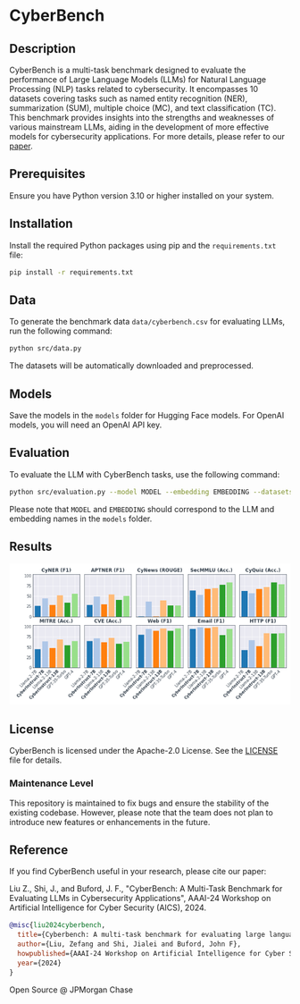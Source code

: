 # CyberBench

## Description

CyberBench is a multi-task benchmark designed to evaluate the performance of Large Language Models (LLMs) for Natural Language Processing (NLP) tasks related to cybersecurity. It encompasses 10 datasets covering tasks such as named entity recognition (NER), summarization (SUM), multiple choice (MC), and text classification (TC). This benchmark provides insights into the strengths and weaknesses of various mainstream LLMs, aiding in the development of more effective models for cybersecurity applications. For more details, please refer to our [paper](http://aics.site/AICS2024/AICS_CyberBench.pdf).

## Prerequisites

Ensure you have Python version 3.10 or higher installed on your system.

## Installation

Install the required Python packages using pip and the `requirements.txt` file:

```bash
pip install -r requirements.txt
```

## Data

To generate the benchmark data `data/cyberbench.csv` for evaluating LLMs, run the following command:

```bash
python src/data.py
```

The datasets will be automatically downloaded and preprocessed.

## Models

Save the models in the `models` folder for Hugging Face models. For OpenAI models, you will need an OpenAI API key.

## Evaluation

To evaluate the LLM with CyberBench tasks, use the following command:

```bash
python src/evaluation.py --model MODEL --embedding EMBEDDING --datasets cyberbench
```

Please note that `MODEL` and `EMBEDDING` should correspond to the LLM and embedding names in the `models` folder.

## Results

![Results](results.png)

## License

CyberBench is licensed under the Apache-2.0 License. See the [LICENSE](LICENSE) file for details.

### Maintenance Level

This repository is maintained to fix bugs and ensure the stability of the existing codebase. However, please note that the team does not plan to introduce new features or enhancements in the future.

## Reference

If you find CyberBench useful in your research, please cite our paper:

Liu Z., Shi, J., and Buford, J. F., "CyberBench: A Multi-Task Benchmark for Evaluating LLMs in Cybersecurity Applications", AAAI-24 Workshop on Artificial Intelligence for Cyber Security (AICS), 2024.

```bibtex
@misc{liu2024cyberbench,
  title={Cyberbench: A multi-task benchmark for evaluating large language models in cybersecurity},
  author={Liu, Zefang and Shi, Jialei and Buford, John F},
  howpublished={AAAI-24 Workshop on Artificial Intelligence for Cyber Security (AICS)},
  year={2024}
}
```

Open Source @ JPMorgan Chase

